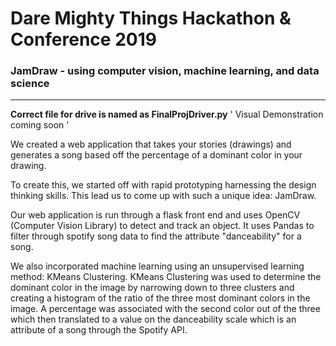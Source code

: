 # Dare Mighty Things Hackathon & Conference 2019
### JamDraw - using computer vision, machine learning, and data science

---
**Correct file for drive is named as FinalProjDriver.py**
' Visual Demonstration coming soon '

We created a web application that takes your stories (drawings) and generates a song based off the percentage of a dominant color in your drawing. 

To create this, we started off with rapid prototyping harnessing the design thinking skills. This lead us to come up with such a unique idea: JamDraw. 

Our web application is run through a flask front end and uses OpenCV (Computer Vision Library) to detect and track an object. It uses Pandas to filter through spotify song data to find the attribute "danceability" for a song. 

We also incorporated machine learning using an unsupervised learning method: KMeans Clustering. KMeans Clustering was used to determine the dominant color in the image by narrowing down to three clusters and creating a histogram of the ratio of the three most dominant colors in the image. A percentage was associated with the second color out of the three which then translated to a value on the danceability scale which is an attribute of a song through the Spotify API. 

